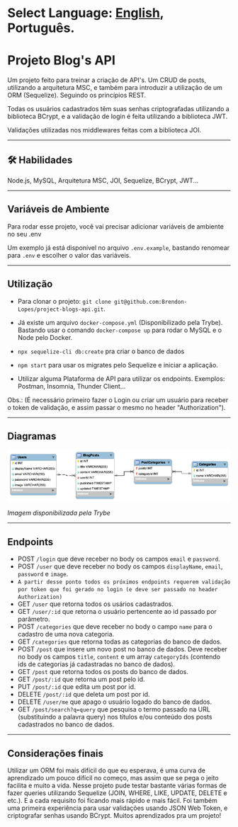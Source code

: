 # Select Language: [English](https://github.com/Brendon-Lopes/project-blogs-api), Português.

# Projeto Blog's API

Um projeto feito para treinar a criação de API's. Um CRUD de posts, utilizando a arquitetura MSC, e também para introduzir a utilização de um ORM (Sequelize). Seguindo os princípios REST.

Todas os usuários cadastrados têm suas senhas criptografadas utilizando a biblioteca BCrypt, e a validação de login é feita utilizando a biblioteca JWT.

Validações utilizadas nos middlewares feitas com a biblioteca JOI.

<hr></hr>

## 🛠 Habilidades
Node.js, MySQL, Arquitetura MSC, JOI, Sequelize, BCrypt, JWT...

<hr></hr>

## Variáveis de Ambiente

Para rodar esse projeto, você vai precisar adicionar variáveis de ambiente no seu .env

Um exemplo já está disponível no arquivo `.env.example`, bastando renomear para `.env` e escolher o valor das variáveis.

<hr></hr>

## Utilização

- Para clonar o projeto: `git clone git@github.com:Brendon-Lopes/project-blogs-api.git`.

- Já existe um arquivo `docker-compose.yml` (Disponibilizado pela Trybe). Bastando usar o comando `docker-compose up` para rodar o MySQL e o Node pelo Docker.

- `npx sequelize-cli db:create` pra criar o banco de dados

- `npm start` para usar os migrates pelo Sequelize e iniciar a aplicação.

- Utilizar alguma Plataforma de API para utilizar os endpoints. Exemplos: Postman, Insomnia, Thunder Client...

Obs.: (É necessário primeiro fazer o Login ou criar um usuário para receber o token de validação, e assim passar o mesmo no header "Authorization").

<hr></hr>

## Diagramas

![Diagrama de relacionamentos das tabelas](tabelas-blogs-api.png)

<i> Imagem disponibilizada pela Trybe </i>

<hr></hr>

## Endpoints

- POST `/login` que deve receber no body os campos `email` e `password`.
- POST `/user` que deve receber no body os campos `displayName`, `email`, `password` e `image`.
- `A partir desse ponto todos os próximos endpoints requerem validação por token que foi gerado no login (e deve ser passado no header Authorization)`
- GET `/user` que retorna todos os usários cadastrados.
- GET `/user/:id` que retorna o usuário pertencente ao id passado por parâmetro.
- POST `/categories` que deve receber no body o campo `name` para o cadastro de uma nova categoria.
- GET `/categories` que retorna todas as categorias do banco de dados.
- POST `/post` que insere um novo post no banco de dados. Deve receber no body os campos `title`, `content` e um array `categoryIds` (contendo ids de categorias já cadastradas no banco de dados).
- GET `/post` que retorna todos os posts do banco de dados.
- GET `/post/:id` que retorna um post pelo id.
- PUT `/post/:id` que edita um post por id.
- DELETE `/post/:id` que deleta um post por id.
- DELETE `/user/me` que apago o usuário logado do banco de dados.
- GET `/post/search?q=query` que pesquisa o termo passado na URL (substituindo a palavra query) nos títulos e/ou conteúdo dos posts cadastrados no banco de dados.

<hr></hr>

## Considerações finais

Utilizar um ORM foi mais difícil do que eu esperava, é uma curva de aprendizado um pouco difícil no começo, mas assim que se pega o jeito facilita e muito a vida. Nesse projeto pude testar bastante várias formas de fazer queries utilizando Sequelize (JOIN, WHERE, LIKE, UPDATE, DELETE e etc.). E a cada requisito foi ficando mais rápido e mais fácil. Foi também uma primeira experiência para usar validações usando JSON Web Token, e criptografar senhas usando BCrypt. Muitos aprendizados pra um projeto!

